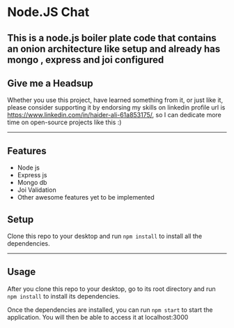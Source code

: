 Node.JS Chat
============


This is a node.js boiler plate code that contains an onion architecture like setup and already has mongo , express and joi configured 
---
## Give me a Headsup

Whether you use this project, have learned something from it, or just like it, please consider supporting it by endorsing my skills on linkedin profile url is https://www.linkedin.com/in/haider-ali-61a853175/, so I can dedicate more time on open-source projects like this :)

---

## Features
- Node js
- Express js
- Mongo db
- Joi Validation
- Other awesome features yet to be implemented





## Setup
Clone this repo to your desktop and run `npm install` to install all the dependencies.

---

## Usage
After you clone this repo to your desktop, go to its root directory and run `npm install` to install its dependencies.

Once the dependencies are installed, you can run  `npm start` to start the application. You will then be able to access it at localhost:3000



